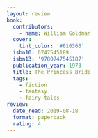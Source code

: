 ```yaml
---
layout: review
book:
  contributors:
    - name: William Goldman
  cover:
    tint_color: '#616363'
  isbn10: 0747545189
  isbn13: '9780747545187'
  publication_year: 1973
  title: The Princess Bride
  tags:
    - fiction
    - fantasy
    - fairy-tales
review:
  date_read: 2019-08-18
  format: paperback
  rating: 4
---
```

